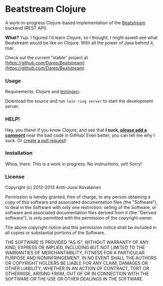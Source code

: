 # Beatstream Clojure

A work-in-progress Clojure-based implementation of the
[Beatstream](http://www.beatstream.fi/) backend (REST API).

**What?** Yup. I figured I'd learn Clojure, so I thought, I might aswell see
what Beatstream would be like on Clojure. With all the power of Java behind it,
roar.

Check out the current "stable" project at
[https://github.com/Darep/Beatstream](https://github.com/Darep/Beatstream)

### Usage

Requirements: Clojure and [leiningen](https://github.com/technomancy/leiningen).

Download the source and run `lein ring server` to start the development server.

### HELP!

Hey, you there! If you know Clojure, and see that **I suck,
[please add a comment](https://help.github.com/articles/adding-commit-comments)**
near the bad code in GitHub! Even better, you can tell me why I suck. Or
[create a pull request](https://github.com/Darep/Beatstream-clojure/compare/)!

### Installation

Whoa, there. This is a work in progress. No instructions, yet! Sorry!

### License

Copyright (c) 2012-2013 Antti-Jussi Kovalainen

Permission is hereby granted, free of charge, to any person obtaining a copy of
this software and associated documentation files (the "Software"), to deal in
the Software with only one restriction: selling of the Software, or software and
associated documentation files derived from it (the "Derived software"), is only
permitted with the permission of the copyright owner.

The above copyright notice and this permission notice shall be included in all
copies or substantial portions of the Software.

THE SOFTWARE IS PROVIDED "AS IS", WITHOUT WARRANTY OF ANY KIND, EXPRESS OR
IMPLIED, INCLUDING BUT NOT LIMITED TO THE WARRANTIES OF MERCHANTABILITY, FITNESS
FOR A PARTICULAR PURPOSE AND NONINFRINGEMENT. IN NO EVENT SHALL THE AUTHORS OR
COPYRIGHT HOLDERS BE LIABLE FOR ANY CLAIM, DAMAGES OR OTHER LIABILITY, WHETHER
IN AN ACTION OF CONTRACT, TORT OR OTHERWISE, ARISING FROM, OUT OF OR IN
CONNECTION WITH THE SOFTWARE OR THE USE OR OTHER DEALINGS IN THE SOFTWARE.

